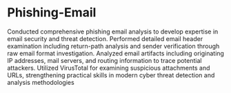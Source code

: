 # Phishing-Email
Conducted comprehensive phishing email analysis to develop expertise in email security and threat detection.
Performed detailed email header examination including return-path analysis and sender verification through raw
email format investigation. Analyzed email artifacts including originating IP addresses, mail servers, and routing
information to trace potential attackers. Utilized VirusTotal for examining suspicious attachments and URLs,
strengthening practical skills in modern cyber threat detection and analysis methodologies
